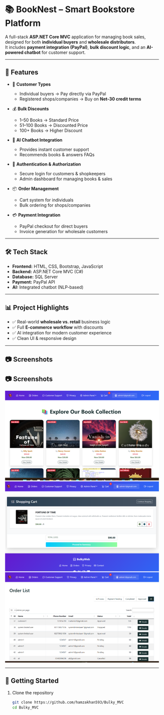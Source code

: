 # 📚 BookNest – Smart Bookstore Platform  

A full-stack **ASP.NET Core MVC** application for managing book sales, designed for both **individual buyers** and **wholesale distributors**.  
It includes **payment integration (PayPal)**, **bulk discount logic**, and an **AI-powered chatbot** for customer support.  

---

## 🚀 Features

- 👤 **Customer Types**  
  - Individual buyers → Pay directly via PayPal  
  - Registered shops/companies → Buy on **Net-30 credit terms**  

- 💰 **Bulk Discounts**  
  - 1–50 Books → Standard Price  
  - 51–100 Books → Discounted Price  
  - 100+ Books → Higher Discount  

- 🤖 **AI Chatbot Integration**  
  - Provides instant customer support  
  - Recommends books & answers FAQs  

- 🔐 **Authentication & Authorization**  
  - Secure login for customers & shopkeepers  
  - Admin dashboard for managing books & sales  

- 📦 **Order Management**  
  - Cart system for individuals  
  - Bulk ordering for shops/companies  

- 💳 **Payment Integration**  
  - PayPal checkout for direct buyers  
  - Invoice generation for wholesale customers  

---

## 🛠️ Tech Stack

- **Frontend:** HTML, CSS, Bootstrap, JavaScript  
- **Backend:** ASP.NET Core MVC (C#)  
- **Database:** SQL Server  
- **Payment:** PayPal API  
- **AI:** Integrated chatbot (NLP-based)  

---

## 📊 Project Highlights  

- ✅ Real-world **wholesale vs. retail** business logic  
- ✅ Full **E-commerce workflow** with discounts  
- ✅ AI integration for modern customer experience  
- ✅ Clean UI & responsive design  

---
## 📷 Screenshots  

## 📷 Screenshots  

![Homepage](./BulkyWeb/Assets/HomePage.png)  
![Cart Page](./BulkyWeb/Assets/cart.png)  
![Order Page](./BulkyWeb/Assets/orderlist.png)  

---

## 📌 Getting Started  

1. Clone the repository  
   ```bash
   git clone https://github.com/hamzakhan593/Bulky_MVC
   cd Bulky_MVC
